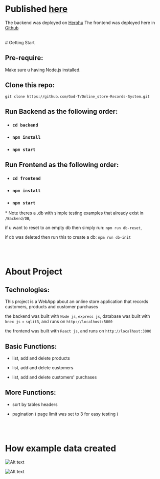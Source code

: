 # Published [here](https://God-T.github.io/Online-Store-Records-System)

The backend was deployed on [Herohu](https://expressjs-mysql--serve-react.herokuapp.com/)
The frontend was deployed here in [Github](https://github.com/God-T/Online-Store-Records-System/tree/gh-pages)

<br/>
# Getting Start

## Pre-require:

Make sure u having Node.js installed.

<!-- Make sure google chrome extensions [Allow CORS: Access-Control-Allow-Origin](https://chrome.google.com/webstore/detail/allow-cors-access-control/lhobafahddgcelffkeicbaginigeejlf) installed, and go to `Open options page` -> `Access-Control-Allow-Origin` and set it to `*` (Check [here](https://github.com/God-T/Online_store-Records-System/blob/master/cors-bypass.PNG) for more details) -->

## Clone this repo:

`git clone https://github.com/God-T/Online_store-Records-System.git`

## Run Backend as the following order:

-   ### `cd backend`

-   ### `npm install`
-   ### `npm start`

## Run Frontend as the following order:

-   ### `cd frontend`

-   ### `npm install`
-   ### `npm start`

\* Note theres a .db with simple testing examples that already exist in `/Backend/DB`,

if u want to reset to an empty db then simply run: `npm run db-reset`,

if db was deleted then run this to create a db: `npm run db-init`

<br/>
<br/>

# About Project

## Technologies:

This project is a WebApp about an online store application that records customers, products and customer purchases

the backend was built with `Node js`, `express js`, database was built with `knex js` + `sqlit3`, and runs on `http://localhost:5000`

the frontend was built with `React js`, and runs on `http://localhost:3000`

## Basic Functions:

-   list, add and delete products

-   list, add and delete customers

-   list, add and delete customers' purchases

## More Functions:

-   sort by tables headers

-   pagination ( page limit was set to 3 for easy testing )

<br/>
<br/>

# How example data created

![Alt text](https://github.com/God-T/Online_store-Records-System/blob/master/api_example.PNG?raw=true "APIs overview of testing data")

![Alt text](https://github.com/God-T/Online_store-Records-System/blob/master/example_api_flow.PNG?raw=true "APIs flow of testing data")
